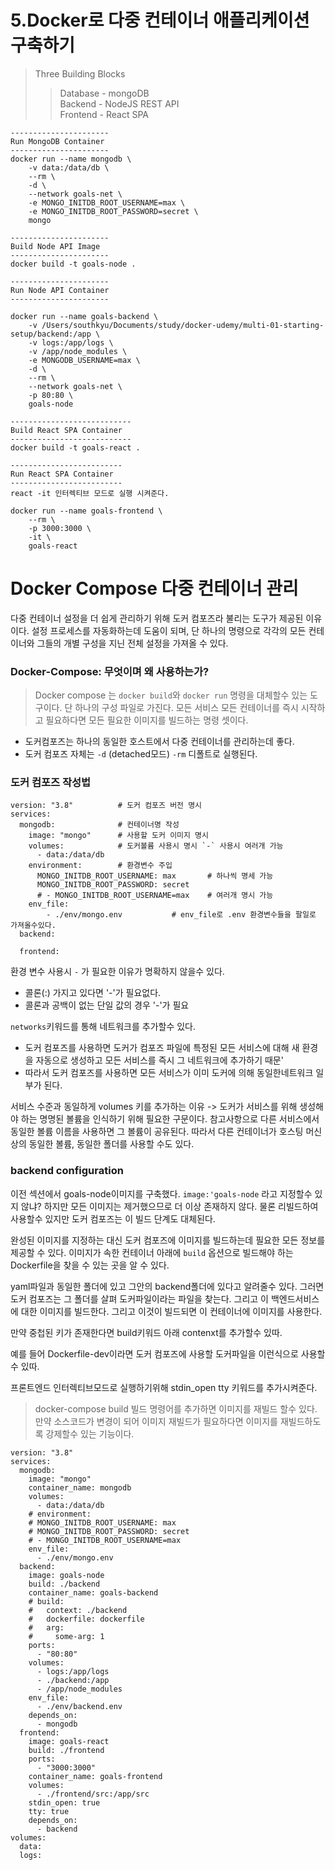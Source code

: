 # 5.Docker로 다중 컨테이너 애플리케이션 구축하기

> Three Building Blocks
>
> > Database - mongoDB  
> > Backend - NodeJS REST API  
> > Frontend - React SPA

```
----------------------
Run MongoDB Container
----------------------
docker run --name mongodb \
    -v data:/data/db \
    --rm \
    -d \
    --network goals-net \
    -e MONGO_INITDB_ROOT_USERNAME=max \
    -e MONGO_INITDB_ROOT_PASSWORD=secret \
    mongo
```

```
----------------------
Build Node API Image
----------------------
docker build -t goals-node .

----------------------
Run Node API Container
----------------------

docker run --name goals-backend \
    -v /Users/southkyu/Documents/study/docker-udemy/multi-01-starting-setup/backend:/app \
    -v logs:/app/logs \
    -v /app/node_modules \
    -e MONGODB_USERNAME=max \
    -d \
    --rm \
    --network goals-net \
    -p 80:80 \
    goals-node

```

```
---------------------------
Build React SPA Container
---------------------------
docker build -t goals-react .

-------------------------
Run React SPA Container
-------------------------
react -it 인터렉티브 모드로 실행 시켜준다.

docker run --name goals-frontend \
    --rm \
    -p 3000:3000 \
    -it \
    goals-react
```

# Docker Compose 다중 컨테이너 관리

다중 컨테이너 설정을 더 쉽게 관리하기 위해 도커 컴포즈라 불리는 도구가 제공된 이유이다.
설정 프로세스를 자동화하는데 도움이 되며, 단 하나의 명령으로 각각의 모든 컨테이너와 그들의 개별 구성을 지닌 전체 설정을 가져올 수 있다.

### Docker-Compose: 무엇이며 왜 사용하는가?

> Docker compose 는 `docker build`와 `docker run` 명령을 대체할수 있는 도구이다. 단 하나의 구성 파일로 가진다. 모든 서비스 모든 컨테이너를 즉시 시작하고 필요하다면 모든 필요한 이미지를 빌드하는 명령 셋이다.

- 도커컴포즈는 하나의 동일한 호스트에서 다중 컨테이너를 관리하는데 좋다.
- 도커 컴포즈 자체는 `-d` (detached모드) `-rm` 디폴트로 실행된다.

### 도커 컴포즈 작성법

```
version: "3.8"          # 도커 컴포즈 버전 명시
services:
  mongodb:              # 컨테이너명 작성
    image: "mongo"      # 사용할 도커 이미지 명시
    volumes:            # 도커볼륨 사용시 명시 `-` 사용시 여러개 가능
      - data:/data/db
    environment:        # 환경변수 주입
      MONGO_INITDB_ROOT_USERNAME: max       # 하나씩 명세 가능
      MONGO_INITDB_ROOT_PASSWORD: secret
      # - MONGO_INITDB_ROOT_USERNAME=max    # 여러개 명시 가능
    env_file:
        - ./env/mongo.env           # env_file로 .env 환경변수들을 팔일로 가져올수있다.
  backend:

  frontend:

```

환경 변수 사용시
`-` 가 필요한 이유가 명확하지 않을수 있다.

- 콜론(:) 가지고 있다면 '-'가 필요없다.
- 콜론과 공백이 없는 단일 값의 경우 '-'가 필요

`networks`키워드를 통해 네트워크를 추가할수 있다.

- 도커 컴포즈를 사용하면 도커가 컴포즈 파일에 특정된 모든 서비스에 대해 새 환경을 자동으로 생성하고 모든 서비스를 즉시 그 네트워크에 추가하기 때문'
- 따라서 도커 컴포즈를 사용하면 모든 서비스가 이미 도커에 의해 동일한네트워크 일부가 된다.

서비스 수준과 동일하게 volumes 키를 추가하는 이유
-> 도커가 서비스를 위해 생성해야 하는 명명된 볼륨을 인식하기 위해 필요한 구문이다.
참고사항으로 다른 서비스에서 동일한 볼륨 이름을 사용하면 그 볼륨이 공유된다.
따라서 다른 컨테이너가 호스팅 머신 상의 동일한 볼륨, 동일한 폴더를 사용할 수도 있다.

### backend configuration

이전 섹션에서 goals-node이미지를 구축했다.
`image:'goals-node` 라고 지정할수 있지 않냐?
하지만 모든 이미지는 제거했으므로 더 이상 존재하지 않다. 물론 리빌드하여 사용할수 있지만 도커 컴포즈는 이 빌드 단계도 대체된다.

완성된 이미지를 지정하는 대신 도커 컴포즈에 이미지를 빌드하는데 필요한 모든 정보를 제공할 수 있다. 이미지가 속한 컨테이너 아래에 `build` 옵션으로 빌드해야 하는 Dockerfile을 찾을 수 있는 곳을 알 수 있다.

yaml파일과 동일한 폴더에 있고 그안의 backend폴더에 있다고 알려줄수 있다. 그러면 도커 컴포즈는 그 폴더를 살펴 도커파일이라는 파일을 찾는다.
그리고 이 백엔드서비스에 대한 이미지를 빌드한다. 그리고 이것이 빌드되면 이 컨테이너에 이미지를 사용한다.

만약 중첩된 키가 존재한다면 build키워드 아래 contenxt를 추가할수 있따.

예를 들어 Dockerfile-dev이라면 도커 컴포즈에 사용할 도커파일을 이런식으로 사용할수 있따.

프론트엔드 인터렉티브모드로 실행하기위해 stdin_open tty 키워드를 추가시켜준다.

> docker-compose build 빌드 명령어를 추가하면 이미지를 재빌드 할수 있다. 만약 소스코드가 변경이 되어 이미지 재빌드가 필요하다면 이미지를 재빌드하도록 강제할수 있는 기능이다.

```
version: "3.8"
services:
  mongodb:
    image: "mongo"
    container_name: mongodb
    volumes:
      - data:/data/db
    # environment:
    # MONGO_INITDB_ROOT_USERNAME: max
    # MONGO_INITDB_ROOT_PASSWORD: secret
    # - MONGO_INITDB_ROOT_USERNAME=max
    env_file:
      - ./env/mongo.env
  backend:
    image: goals-node
    build: ./backend
    container_name: goals-backend
    # build:
    #   context: ./backend
    #   dockerfile: dockerfile
    #   arg:
    #     some-arg: 1
    ports:
      - "80:80"
    volumes:
      - logs:/app/logs
      - ./backend:/app
      - /app/node_modules
    env_file:
      - ./env/backend.env
    depends_on:
      - mongodb
  frontend:
    image: goals-react
    build: ./frontend
    ports:
      - "3000:3000"
    container_name: goals-frontend
    volumes:
      - ./frontend/src:/app/src
    stdin_open: true
    tty: true
    depends_on:
      - backend
volumes:
  data:
  logs:

```
